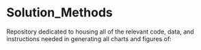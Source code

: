 # Solution_Methods
Repository dedicated to housing all of the relevant code, data, and instructions needed in generating all charts and figures of: 

